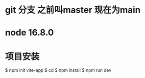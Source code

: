 <!--
 * @Copyright: 
 * @file name: File name
 * @Data: Do not edit
 * @LastEditors: jinyt
 * @LastData: 
 * @Describe: 商城项目 坚持到底
-->
# git 分支 之前叫master 现在为main

# node 16.8.0 

# 项目安装
$ npm init vite-app <project-name>
$ cd <project-name>
$ npm install
$ npm run dev